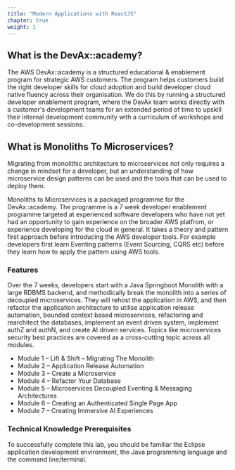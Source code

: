 ```yaml
---
title: "Modern Applications with ReactJS"
chapter: true
weight: 1
---
```


## What is the DevAx::academy?

The AWS DevAx::academy is a structured educational & enablement program for strategic AWS customers. The program helps customers build the right developer skills for cloud adoption and build developer cloud native fluency across their organisation. We do this by running a structured developer enablement program, where the DevAx team works directly with a customer's development teams for an extended period of time to upskill their internal development community with a curriculum of workshops and co-development sessions.

## What is Monoliths To Microservices?

Migrating from monolithic architecture to microservices not only requires a change in mindset for a developer, but an understanding of how microservice design patterns can be used and the tools that can be used to deploy them.

Monoliths to Microservices is a packaged programme for the DevAx::academy. The programme is a 7 week developer enablement programme targeted at experienced software developers who have not yet had an opportunity to gain experience on the broader AWS platfrom, or experience developing for the cloud in general. It takes a theory and pattern first approach before introducing the AWS developer tools. For example developers first learn Eventing patterns (Event Sourcing, CQRS etc) before they learn how to apply the pattern using AWS tools.

### Features

Over the 7 weeks, developers start with a Java Springboot Monolith with a large RDBMS backend, and methodically break the monolith into a series of decoupled microservices. They will rehost the application in AWS, and then refactor the application architecture to utilise application release automation, bounded context based microservices, refactoring and rearchitect the databases, implement an event driven system, implement authZ and authN, and create AI driven services. Topics like microservices security best practices are covered as a cross-cutting topic across all modules.

- Module 1 – Lift & Shift – Migrating The Monolith
- Module 2 – Application Release Automation
- Module 3 – Create a Microservice
- Module 4 – Refactor Your Database
- Module 5 – Microservices Decoupled Eventing & Messaging Architectures
- Module 6 – Creating an Authenticated Single Page App
- Module 7 – Creating Immersive AI Experiences

### Technical Knowledge Prerequisites

To successfully complete this lab, you should be familiar the Eclipse application development environment, the Java programming language and the command line/terminal.

